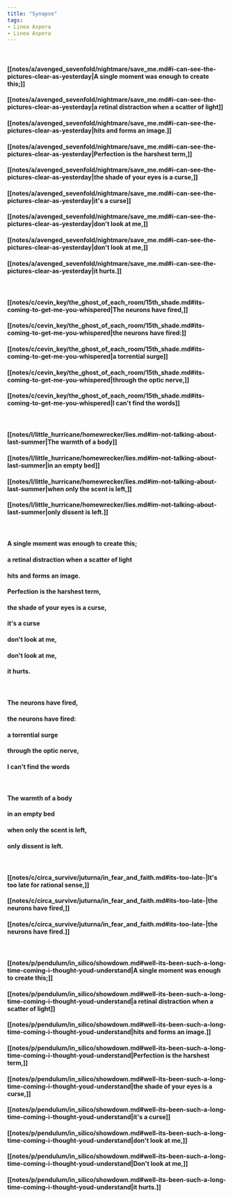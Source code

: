 ```yaml
---
title: "Synapse"
tags:
- Linea Aspera
- Linea Aspera
---
```

&nbsp;
#### [[notes/a/avenged_sevenfold/nightmare/save_me.md#i-can-see-the-pictures-clear-as-yesterday|A single moment was enough to create this;]]
#### [[notes/a/avenged_sevenfold/nightmare/save_me.md#i-can-see-the-pictures-clear-as-yesterday|a retinal distraction when a scatter of light]]
#### [[notes/a/avenged_sevenfold/nightmare/save_me.md#i-can-see-the-pictures-clear-as-yesterday|hits and forms an image.]]
#### [[notes/a/avenged_sevenfold/nightmare/save_me.md#i-can-see-the-pictures-clear-as-yesterday|Perfection is the harshest term,]]
#### [[notes/a/avenged_sevenfold/nightmare/save_me.md#i-can-see-the-pictures-clear-as-yesterday|the shade of your eyes is a curse,]]
#### [[notes/a/avenged_sevenfold/nightmare/save_me.md#i-can-see-the-pictures-clear-as-yesterday|it's a curse]]
#### [[notes/a/avenged_sevenfold/nightmare/save_me.md#i-can-see-the-pictures-clear-as-yesterday|don't look at me,]]
#### [[notes/a/avenged_sevenfold/nightmare/save_me.md#i-can-see-the-pictures-clear-as-yesterday|don't look at me,]]
#### [[notes/a/avenged_sevenfold/nightmare/save_me.md#i-can-see-the-pictures-clear-as-yesterday|it hurts.]]
&nbsp;
#### [[notes/c/cevin_key/the_ghost_of_each_room/15th_shade.md#its-coming-to-get-me-you-whispered|The neurons have fired,]]
#### [[notes/c/cevin_key/the_ghost_of_each_room/15th_shade.md#its-coming-to-get-me-you-whispered|the neurons have fired:]]
#### [[notes/c/cevin_key/the_ghost_of_each_room/15th_shade.md#its-coming-to-get-me-you-whispered|a torrential surge]]
#### [[notes/c/cevin_key/the_ghost_of_each_room/15th_shade.md#its-coming-to-get-me-you-whispered|through the optic nerve,]]
#### [[notes/c/cevin_key/the_ghost_of_each_room/15th_shade.md#its-coming-to-get-me-you-whispered|I can't find the words]]
&nbsp;
#### [[notes/l/little_hurricane/homewrecker/lies.md#im-not-talking-about-last-summer|The warmth of a body]]
#### [[notes/l/little_hurricane/homewrecker/lies.md#im-not-talking-about-last-summer|in an empty bed]]
#### [[notes/l/little_hurricane/homewrecker/lies.md#im-not-talking-about-last-summer|when only the scent is left,]]
#### [[notes/l/little_hurricane/homewrecker/lies.md#im-not-talking-about-last-summer|only dissent is left.]]
&nbsp;
#### A single moment was enough to create this;
#### a retinal distraction when a scatter of light
#### hits and forms an image.
#### Perfection is the harshest term,
#### the shade of your eyes is a curse,
#### it's a curse  
#### don't look at me,
#### don't look at me,
#### it hurts.
&nbsp;
#### The neurons have fired,
#### the neurons have fired:
#### a torrential surge
#### through the optic nerve,
#### I can't find the words
&nbsp;
#### The warmth of a body
#### in an empty bed  
#### when only the scent is left,
#### only dissent is left.
&nbsp;
#### [[notes/c/circa_survive/juturna/in_fear_and_faith.md#its-too-late-|It's too late for rational sense,]]
#### [[notes/c/circa_survive/juturna/in_fear_and_faith.md#its-too-late-|the neurons have fired,]]
#### [[notes/c/circa_survive/juturna/in_fear_and_faith.md#its-too-late-|the neurons have fired.]]
&nbsp;
#### [[notes/p/pendulum/in_silico/showdown.md#well-its-been-such-a-long-time-coming-i-thought-youd-understand|A single moment was enough to create this;]]
#### [[notes/p/pendulum/in_silico/showdown.md#well-its-been-such-a-long-time-coming-i-thought-youd-understand|a retinal distraction when a scatter of light]]
#### [[notes/p/pendulum/in_silico/showdown.md#well-its-been-such-a-long-time-coming-i-thought-youd-understand|hits and forms an image.]]
#### [[notes/p/pendulum/in_silico/showdown.md#well-its-been-such-a-long-time-coming-i-thought-youd-understand|Perfection is the harshest term,]]
#### [[notes/p/pendulum/in_silico/showdown.md#well-its-been-such-a-long-time-coming-i-thought-youd-understand|the shade of your eyes is a curse,]]
#### [[notes/p/pendulum/in_silico/showdown.md#well-its-been-such-a-long-time-coming-i-thought-youd-understand|it's a curse]]
#### [[notes/p/pendulum/in_silico/showdown.md#well-its-been-such-a-long-time-coming-i-thought-youd-understand|don't look at me,]]
#### [[notes/p/pendulum/in_silico/showdown.md#well-its-been-such-a-long-time-coming-i-thought-youd-understand|Don't look at me,]]
#### [[notes/p/pendulum/in_silico/showdown.md#well-its-been-such-a-long-time-coming-i-thought-youd-understand|it hurts.]]
